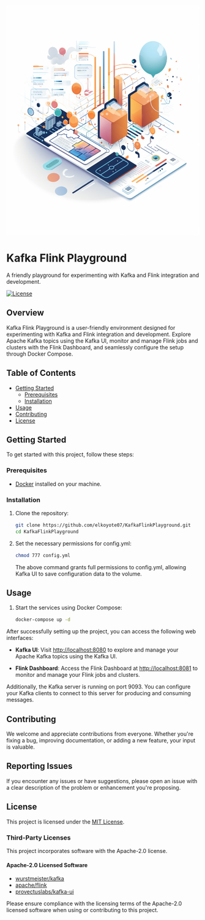 <img src="KafkaFlinkPlaygroundImage.png" alt="KafkaFlinkPlayground logo" width="600" height="600">  

# Kafka Flink Playground&nbsp;

A friendly playground for experimenting with Kafka and Flink integration and development.

[![License](https://img.shields.io/badge/license-MIT-blue.svg)](https://github.com/elkoyote07/KafkaFlinkPlayground?tab=MIT-1-ov-file)

## Overview

Kafka Flink Playground is a user-friendly environment designed for experimenting with Kafka and Flink integration and development. Explore Apache Kafka topics using the Kafka UI, monitor and manage Flink jobs and clusters with the Flink Dashboard, and seamlessly configure the setup through Docker Compose.

## Table of Contents

- [Getting Started](#getting-started)
  - [Prerequisites](#prerequisites)
  - [Installation](#installation)
- [Usage](#usage)
- [Contributing](#contributing)
- [License](#license)

## Getting Started

To get started with this project, follow these steps:

### Prerequisites

- [Docker](https://www.docker.com/) installed on your machine.

### Installation

1. Clone the repository:

   ```bash
   git clone https://github.com/elkoyote07/KafkaFlinkPlayground.git
   cd KafkaFlinkPlayground
   ```
   
2. Set the necessary permissions for config.yml:

   ```bash
   chmod 777 config.yml
   ```
   The above command grants full permissions to config.yml, allowing Kafka UI to save configuration data to the volume.

## Usage

1. Start the services using Docker Compose:

   ```bash
   docker-compose up -d
   ```
After successfully setting up the project, you can access the following web interfaces:

- **Kafka UI**: Visit [http://localhost:8080](http://localhost:8080) to explore and manage your Apache Kafka topics using the Kafka UI.

- **Flink Dashboard**: Access the Flink Dashboard at [http://localhost:8081](http://localhost:8081) to monitor and manage your Flink jobs and clusters.

Additionally, the Kafka server is running on port 9093. You can configure your Kafka clients to connect to this server for producing and consuming messages.

## Contributing

We welcome and appreciate contributions from everyone. Whether you're fixing a bug, improving documentation, or adding a new feature, your input is valuable.

## Reporting Issues

If you encounter any issues or have suggestions, please open an issue with a clear description of the problem or enhancement you're proposing.

## License

This project is licensed under the [MIT License](https://github.com/elkoyote07/KafkaFlinkPlayground?tab=MIT-1-ov-file).

### Third-Party Licenses

This project incorporates software with the Apache-2.0 license.

#### Apache-2.0 Licensed Software

- [wurstmeister/kafka](https://github.com/wurstmeister/kafka-docker?tab=Apache-2.0-1-ov-file#readme)
- [apache/flink](https://github.com/apache/flink/blob/master/LICENSE)
- [provectuslabs/kafka-ui](https://github.com/provectus/kafka-ui/blob/master/LICENSE)

Please ensure compliance with the licensing terms of the Apache-2.0 licensed software when using or contributing to this project.



